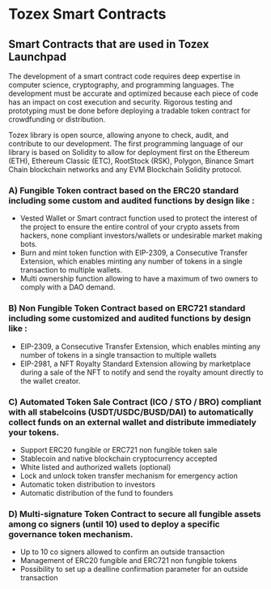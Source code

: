 # Tozex Smart Contracts

## Smart Contracts that are used in Tozex Launchpad

The development of a smart contract code requires deep expertise in computer science, cryptography, and programming languages. The development must be accurate and optimized because each piece of code has an impact on cost execution and security. Rigorous testing and prototyping must be done before deploying a tradable token contract for crowdfunding or distribution.

Tozex library is open source, allowing anyone to check, audit, and contribute to our development. The first programming language of our library is based on Solidity to allow for deployment first on the Ethereum (ETH), Ethereum Classic (ETC), RootStock (RSK), Polygon,  Binance Smart Chain blockchain networks and any EVM Blockchain Solidity protocol. 

### A) Fungible Token contract based on the ERC20 standard including some custom and audited functions by design like : 
- Vested Wallet or Smart contract function used to protect the interest of the project to ensure the entire control of your crypto assets from hackers, none compliant investors/wallets or undesirable market making bots.
- Burn and mint token function with EIP-2309, a Consecutive Transfer Extension, which enables minting any number of tokens in a single transaction to multiple wallets.
- Multi ownership function allowing to have a maximum of two owners to comply with a DAO demand.

### B) Non Fungible Token Contract based on ERC721 standard including some customized and audited functions by design like : 
- EIP-2309, a Consecutive Transfer Extension, which enables minting any number of tokens in a single transaction to multiple wallets
- EIP-2981, a NFT Royalty Standard Extension allowing by marketplace during a sale of the NFT to notify and send the royalty amount directly to the wallet creator.

### C) Automated Token Sale Contract (ICO / STO / BRO) compliant with all stabelcoins (USDT/USDC/BUSD/DAI) to automatically collect funds on an external wallet and distribute immediately your tokens. 

- Support ERC20 fungible or ERC721 non fungible token sale
- Stablecoin and native blockchain cryptocurrency accepted
- White listed and authorized wallets (optional)
- Lock and unlock token transfer mechanism for emergency action
- Automatic token distribution to investors 
- Automatic distribution of the fund to founders 

### D) Multi-signature Token Contract to secure all fungible assets among co signers (until 10) used to deploy a specific governance token mechanism.

- Up to 10 co signers allowed to confirm an outside transaction
- Management of ERC20 fungible and ERC721 non fungible tokens
- Possibility to set up a dealline confirmation parameter for an outside transaction





